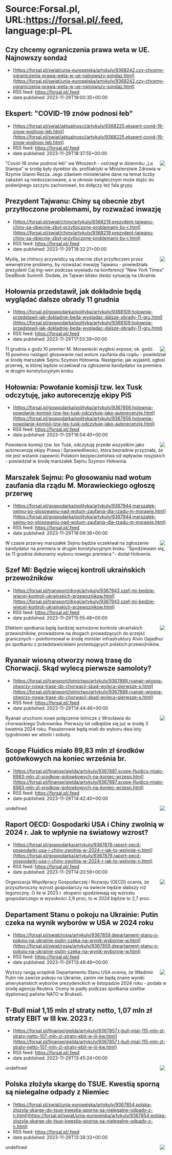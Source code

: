 # Source:Forsal.pl, URL:https://forsal.pl/.feed, language:pl-PL

## Czy chcemy ograniczenia prawa weta w UE. Najnowszy sondaż
 - [https://forsal.pl/swiat/unia-europejska/artykuly/9368242,czy-chcemy-ograniczenia-prawa-weta-w-ue-najnowszy-sondaz.html](https://forsal.pl/swiat/unia-europejska/artykuly/9368242,czy-chcemy-ograniczenia-prawa-weta-w-ue-najnowszy-sondaz.html)
 - RSS feed: https://forsal.pl/.feed
 - date published: 2023-11-29T19:00:35+00:00



## Ekspert: "COVID-19 znów podnosi łeb"
 - [https://forsal.pl/swiat/aktualnosci/artykuly/9368225,ekspert-covid-19-znow-podnosi-leb.html](https://forsal.pl/swiat/aktualnosci/artykuly/9368225,ekspert-covid-19-znow-podnosi-leb.html)
 - RSS feed: https://forsal.pl/.feed
 - date published: 2023-11-29T18:37:55+00:00

<img align="right" hspace="5" src="https://ocdn.eu/pulscms-transforms/1/SnEktkuTURBXy9jMGMxOTJkNi0yOTkxLTQwMmMtOTZlOC1mZGFmZWExMDhlMTMuanBlZ5GTBc0BHcyg" />&quot;Covid-19 znów podnosi łeb&quot; we Włoszech - ostrzegł w dzienniku „La Stampa” w środę były dyrektor ds. profilaktyki w Ministerstwie Zdrowia w Rzymie Gianni Rezza. Jego zdaniem ministerialne dane na temat liczby zakażeń są niedoszacowane, a w okresie świątecznym może dojść do podwójnego szczytu zachorowań, bo dołączy też fala grypy.

## Prezydent Tajwanu: Chiny są obecnie zbyt przytłoczone problemami, by rozważać inwazję
 - [https://forsal.pl/swiat/chiny/artykuly/9368219,prezydent-tajwanu-chiny-sa-obecnie-zbyt-przytloczone-problemami-by-r.html](https://forsal.pl/swiat/chiny/artykuly/9368219,prezydent-tajwanu-chiny-sa-obecnie-zbyt-przytloczone-problemami-by-r.html)
 - RSS feed: https://forsal.pl/.feed
 - date published: 2023-11-29T18:32:21+00:00

<img align="right" hspace="5" src="https://ocdn.eu/pulscms-transforms/1/QlrktkuTURBXy82NWY5ZTQwYi1mOWVmLTQxNzYtOGRlNS1lNjBlMmEwOWJmNTcuanBlZ5GTBc0BHcyg" />Myślę, że chińscy przywódcy są obecnie zbyt przytłoczeni przez wewnętrzne problemy, by rozważać inwazję Tajwanu - powiedziała prezydent Caj Ing-wen podczas wywiadu na konferencji &quot;New York Times&quot; DealBook Summit. Dodała, że Tajwan blisko śledzi sytuację na Ukrainie.

## Hołownia przedstawił, jak dokładnie będą wyglądać dalsze obrady 11 grudnia
 - [https://forsal.pl/gospodarka/polityka/artykuly/9368109,holownia-przedstawil-jak-dokladnie-beda-wygladac-dalsze-obrady-11-gru.html](https://forsal.pl/gospodarka/polityka/artykuly/9368109,holownia-przedstawil-jak-dokladnie-beda-wygladac-dalsze-obrady-11-gru.html)
 - RSS feed: https://forsal.pl/.feed
 - date published: 2023-11-29T17:53:39+00:00

<img align="right" hspace="5" src="https://ocdn.eu/pulscms-transforms/1/yWAktkuTURBXy8yODBmNTg3Ny1kM2NlLTQzNGItYjA1Yy02MzVhMjFlZjc0ZjkuanBlZ5GTBc0BHcyg" />11 grudnia o godz.10 premier M. Morawiecki wygłosi expose; ok. godz. 15 powinno nastąpić głosowanie nad wotum zaufania dla rządu - powiedział w środę marszałek Sejmu Szymon Hołownia. Następnie, jak wyjaśnił, ogłosi przerwę, w której będzie oczekiwał na zgłoszenie kandydatur na premiera w drugim konstytucyjnym kroku.

## Hołownia: Powołanie komisji tzw. lex Tusk odczytuję, jako autorecenzję ekipy PiS
 - [https://forsal.pl/gospodarka/polityka/artykuly/9367956,holownia-powolanie-komisji-tzw-lex-tusk-odczytuje-jako-autorecenzje.html](https://forsal.pl/gospodarka/polityka/artykuly/9367956,holownia-powolanie-komisji-tzw-lex-tusk-odczytuje-jako-autorecenzje.html)
 - RSS feed: https://forsal.pl/.feed
 - date published: 2023-11-29T16:54:40+00:00

<img align="right" hspace="5" src="https://ocdn.eu/pulscms-transforms/1/cz4ktkuTURBXy9hMTY4NDhlMi00MTJkLTQ1ZjItYjFkOC1hNDE0MzQ1NzI3OTIuanBlZ5GTBc0BHcyg" />Powołanie komisji tzw. lex Tusk, odczytuję przede wszystkim jako autorecenzję ekipy Prawa i Sprawiedliwości, która bezradnie przyznała, że nie jest wstanie zapewnić Polakom bezpieczeństwa od wpływów rosyjskich - powiedział w środę marszałek Sejmu Szymon Hołownia.

## Marszałek Sejmu: Po głosowaniu nad wotum zaufania dla rządu M. Morawieckiego ogłoszę przerwę
 - [https://forsal.pl/gospodarka/polityka/artykuly/9367944,marszalek-sejmu-po-glosowaniu-nad-wotum-zaufania-dla-rzadu-m-morawie.html](https://forsal.pl/gospodarka/polityka/artykuly/9367944,marszalek-sejmu-po-glosowaniu-nad-wotum-zaufania-dla-rzadu-m-morawie.html)
 - RSS feed: https://forsal.pl/.feed
 - date published: 2023-11-29T16:09:36+00:00

<img align="right" hspace="5" src="https://ocdn.eu/pulscms-transforms/1/b3QktkuTURBXy82MWE0N2EyOS02NGZlLTQ5MGItODM3YS1lN2YxYWNmYzA0MjcuanBlZ5GTBc0BHcyg" />W czasie przerwy marszałek Sejmu będzie oczekiwał na zgłoszenie kandydatur na premiera w drugim konstytucyjnym kroku. &quot;Spodziewam się, że 11 grudnia dokonamy wyboru nowego premiera.&quot;- dodał Hołownia.

## Szef MI: Będzie więcej kontroli ukraińskich przewoźników
 - [https://forsal.pl/transport/drogi/artykuly/9367943,szef-mi-bedzie-wiecej-kontroli-ukrainskich-przewoznikow.html](https://forsal.pl/transport/drogi/artykuly/9367943,szef-mi-bedzie-wiecej-kontroli-ukrainskich-przewoznikow.html)
 - RSS feed: https://forsal.pl/.feed
 - date published: 2023-11-29T15:55:48+00:00

<img align="right" hspace="5" src="https://ocdn.eu/pulscms-transforms/1/OpmktkuTURBXy84NDVhMzBlMi03Mjg0LTRiMTQtYjRhNi1hNzU1YzE2YTZmMWEuanBlZ5GTBc0BHcyg" />Efektem spotkania będą bardziej wzmożone kontrole ukraińskich przewoźników, prowadzone na drogach prowadzących do przejść granicznych – poinformował w środę minister infrastruktury Alvin Gajadhur po spotkaniu z przedstawicielami protestujących polskich przewoźników.

## Ryanair wiosną otworzy nową trasę do Chorwacji. Skąd wylecą pierwsze samoloty?
 - [https://forsal.pl/transport/lotnictwo/artykuly/9367888,ryanair-wiosna-otworzy-nowa-trase-do-chorwacji-skad-wyleca-pierwsze-s.html](https://forsal.pl/transport/lotnictwo/artykuly/9367888,ryanair-wiosna-otworzy-nowa-trase-do-chorwacji-skad-wyleca-pierwsze-s.html)
 - RSS feed: https://forsal.pl/.feed
 - date published: 2023-11-29T14:44:46+00:00

<img align="right" hspace="5" src="https://ocdn.eu/pulscms-transforms/1/mh8ktkuTURBXy8wOGE5MDhlOS1kOTZiLTRkYzgtYmFkZi0zNTQyMTg4OGQxN2YuanBlZ5GTBc0BHcyg" />Ryanair uruchomi nowe połączenie lotnicze z Wrocławia do chorwackiego Dubrownika. Pierwszy lot odbędzie się już w środę 3 kwietnia 2024 roku. Pasażerowie będą mieli do wyboru dwa loty tygodniowo we wtorki i soboty.

## Scope Fluidics miało 89,83 mln zł środków gotówkowych na koniec września br.
 - [https://forsal.pl/finanse/gielda/artykuly/9367887,scope-fluidics-mialo-8983-mln-zl-srodkow-gotowkowych-na-koniec-wrzesn.html](https://forsal.pl/finanse/gielda/artykuly/9367887,scope-fluidics-mialo-8983-mln-zl-srodkow-gotowkowych-na-koniec-wrzesn.html)
 - RSS feed: https://forsal.pl/.feed
 - date published: 2023-11-29T14:42:40+00:00

<img align="right" hspace="5" src="https://ocdn.eu/pulscms-transforms/1/I6QktkuTURBXy9iZjViMDUxZi04YTk0LTQ2NWQtYmQ5My0wMWMwMTc0YjhiNDEuanBlZ5GTBc0BHcyg" />undefined

## Raport OECD: Gospodarki USA i Chiny zwolnią w 2024 r. Jak to wpłynie na światowy wzrost?
 - [https://forsal.pl/gospodarka/artykuly/9367876,raport-oecd-gospodarki-usa-i-chiny-zwolnia-w-2024-r-jak-to-wplynie-n.html](https://forsal.pl/gospodarka/artykuly/9367876,raport-oecd-gospodarki-usa-i-chiny-zwolnia-w-2024-r-jak-to-wplynie-n.html)
 - RSS feed: https://forsal.pl/.feed
 - date published: 2023-11-29T14:20:59+00:00

<img align="right" hspace="5" src="https://ocdn.eu/pulscms-transforms/1/zMpktkuTURBXy9iNzhlOTE4Mi1iMWMyLTQ2MWEtYTZiYy1kYjMwNmZkNmJmYjQuanBlZ5GTBc0BHcyg" />Organizacja Współpracy Gospodarczej i Rozwoju (OECD) ocenia, że przyszłoroczny wzrost gospodarczy na świecie będzie słabszy niż tegoroczny. O ile w 2023 r. eksperci spodziewają się wzrostu gospodarczego w wysokości 2,9 proc, to w 2024 będzie to 2,7 proc.

## Departament Stanu o pokoju na Ukrainie: Putin czeka na wynik wyborów w USA w 2024 roku
 - [https://forsal.pl/swiat/rosja/artykuly/9367859,departament-stanu-o-pokoju-na-ukrainie-putin-czeka-na-wynik-wyborow-w.html](https://forsal.pl/swiat/rosja/artykuly/9367859,departament-stanu-o-pokoju-na-ukrainie-putin-czeka-na-wynik-wyborow-w.html)
 - RSS feed: https://forsal.pl/.feed
 - date published: 2023-11-29T13:48:49+00:00

<img align="right" hspace="5" src="https://ocdn.eu/pulscms-transforms/1/oqektkuTURBXy8zMjRjMjBkYi0wOWZiLTQyNmItODQwZC1mYWVjNjM1NWNjMTcuanBlZ5GTBc0BHcyg" />Wyższy rangą urzędnik Departamentu Stanu USA ocenia, że Władimir Putin nie zawrze pokoju na Ukrainie, zanim nie będą znane wyniki amerykańskich wyborów prezydenckich w listopadzie 2024 roku - podała w środę agencja Reutera. Oceny te padły podczas spotkania szefów dyplomacji państw NATO w Brukseli.

## T-Bull miał 1,15 mln zł straty netto, 1,07 mln zł straty EBIT w III kw. 2023 r.
 - [https://forsal.pl/finanse/gielda/artykuly/9367857,t-bull-mial-115-mln-zl-straty-netto-107-mln-zl-straty-ebit-w-iii-kw.html](https://forsal.pl/finanse/gielda/artykuly/9367857,t-bull-mial-115-mln-zl-straty-netto-107-mln-zl-straty-ebit-w-iii-kw.html)
 - RSS feed: https://forsal.pl/.feed
 - date published: 2023-11-29T13:45:24+00:00

<img align="right" hspace="5" src="https://ocdn.eu/pulscms-transforms/1/boUktkuTURBXy9kOTE0ODFjYS1kNWIwLTQ3ODEtOGNmNy1lOTY3NDliYzg0OWUuanBlZ5GTBc0BHcyg" />undefined

## Polska złożyła skargę do TSUE. Kwestią sporną są nielegalne odpady z Niemiec
 - [https://forsal.pl/swiat/unia-europejska/artykuly/9367854,polska-zlozyla-skarge-do-tsue-kwestia-sporna-sa-nielegalne-odpady-z-n.html](https://forsal.pl/swiat/unia-europejska/artykuly/9367854,polska-zlozyla-skarge-do-tsue-kwestia-sporna-sa-nielegalne-odpady-z-n.html)
 - RSS feed: https://forsal.pl/.feed
 - date published: 2023-11-29T13:38:33+00:00

<img align="right" hspace="5" src="https://ocdn.eu/pulscms-transforms/1/lRZktkuTURBXy8xNDEwODcyZS0yZmY3LTRmYTctYjNmYy1jYWE1MjI2ZDdhMjIuanBlZ5GTBc0BHcyg" />undefined

